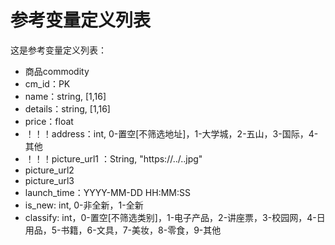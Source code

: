 # 参考变量定义列表

这是参考变量定义列表：

- 商品commodity
- cm_id：PK
- name：string, [1,16]
- details：string, [1,16]
- price：float
- ！！！address：int, 0-置空[不筛选地址]，1-大学城，2-五山，3-国际，4-其他
- ！！！picture_url1 ：String, "https://../..jpg"
- picture_url2
- picture_url3
- launch_time：YYYY-MM-DD HH:MM:SS
- is_new: int, 0-非全新，1-全新
- classify: int，0-置空[不筛选类别]，1-电子产品，2-讲座票，3-校园网，4-日用品，5-书籍，6-文具，7-美妆，8-零食，9-其他
